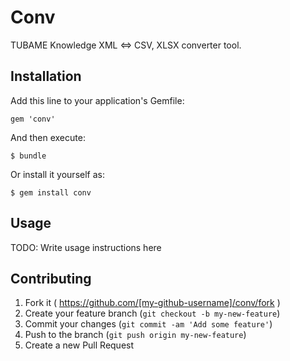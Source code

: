 # Conv

TUBAME Knowledge XML <=> CSV, XLSX converter tool.

## Installation

Add this line to your application's Gemfile:

    gem 'conv'

And then execute:

    $ bundle

Or install it yourself as:

    $ gem install conv

## Usage

TODO: Write usage instructions here

## Contributing

1. Fork it ( https://github.com/[my-github-username]/conv/fork )
2. Create your feature branch (`git checkout -b my-new-feature`)
3. Commit your changes (`git commit -am 'Add some feature'`)
4. Push to the branch (`git push origin my-new-feature`)
5. Create a new Pull Request
